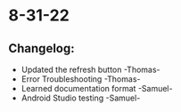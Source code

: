 # 8-31-22

## Changelog:
- Updated the refresh button -Thomas-
- Error Troubleshooting -Thomas-
- Learned documentation format -Samuel-
- Android Studio testing -Samuel-